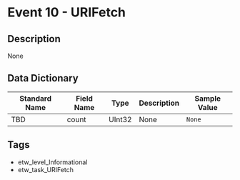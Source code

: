 # Event 10 - URIFetch

## Description
None

## Data Dictionary
|Standard Name|Field Name|Type|Description|Sample Value|
|---|---|---|---|---|
|TBD|count|UInt32|None|`None`|

## Tags
* etw_level_Informational
* etw_task_URIFetch